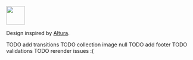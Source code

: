 <img src="https://i.imgur.com/9Rz7UDq.gif" width="50" height="50">

Design inspired by [Altura](https://app.alturanft.com/).

<!-- TODO process videos -->
TODO add transitions
TODO collection image null
TODO add footer
TODO validations
TODO rerender issues :(